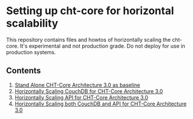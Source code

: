 # Setting up cht-core for horizontal scalability

This repository contains files and howtos of horizontally scaling the cht-core. It's experimental and not production grade. Do not deploy for use in production systems.

## Contents

1. [Stand Alone CHT-Core Architecture 3.0 as baseline]()
2. [Horizontally Scaling CouchDB for CHT-Core Architecture 3.0]()
3. [Horizontally Scaling API for CHT-Core Architecture 3.0]()
4. [Horizontally Scaling both CouchDB and API for CHT-Core Architecture 3.0]()
